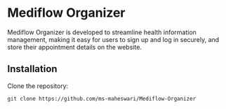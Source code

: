 # Mediflow Organizer

Mediflow Organizer is developed to streamline health information management, making it easy for users to sign up and log in securely, and store their appointment details on the website.



## Installation

Clone the repository:
  
```bash
git clone https://github.com/ms-maheswari/Mediflow-Organizer
```

